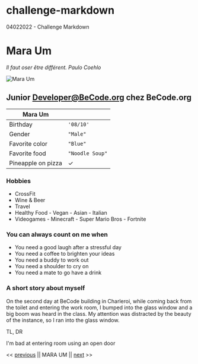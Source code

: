 # challenge-markdown
04022022 - Challenge Markdown

# Mara Um

*Il faut oser être différent. Paulo Coehlo*

![Mara Um](https://media-exp1.licdn.com/dms/image/C5603AQFXqY6_Lq3owg/profile-displayphoto-shrink_800_800/0/1599076533882?e=1649289600&v=beta&t=AGEZAfEv0K4ABDwDuH_LPQhtHZCpi-S3B8bfMn125ZU)

## Junior Developer@BeCode.org chez BeCode.org

|Mara Um| |                         
|----------------|-------------------------------|
|Birthday|`'08/10'`|
|Gender|`"Male"`|          
|Favorite color |`"Blue"`|
|Favorite food |`"Noodle Soup"`|
|Pineapple on pizza | ✓ |

### Hobbies

- CrossFit
- Wine & Beer
- Travel
- Healthy Food
        - Vegan
        - Asian
        - Italian
- Videogames
        - Minecraft
        - Super Mario Bros
        - Fortnite

### You can always count on me when

- You need a good laugh after a stressful day
- You need a coffee to brighten your ideas
- You need a buddy to work out
- You need a shoulder to cry on
- You need a mate to go have a drink

### A short story about myself

On the second day at BeCode building in Charleroi, while coming back from the toilet and entering the work room, I bumped into the glass window and a big boom was heard in the class. My attention was distracted by the beauty of the instance, so I ran into the glass window.

TL, DR

I'm bad at entering room using an open door

<< [previous](https://github.com/Yashidao)  || MARA UM || [next](https://github.com/MatthiasUrgu/) >>

